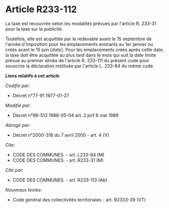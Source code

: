 # Article R233-112

La taxe est recouvrée selon les modalités prévues par l'article R. 233-31 pour la taxe sur la publicité.

Toutefois, elle est acquittée par le redevable avant le 15 septembre de l'année d'imposition pour les emplacements existants
au 1er janvier ou créés avant le 15 juin [*date*]. Pour les emplacements créés après cette date, la taxe doit être acquittée
au plus tard dans le mois qui suit la date limite prévue au premier alinéa de l'article R. 233-111 du présent code pour
souscrire la déclaration instituée par l'article L. 233-84 du même code.

**Liens relatifs à cet article**

_Codifié par_:

  - Décret n°77-91 1977-01-27

_Modifié par_:

  - Décret n°88-513 1988-05-04 art. 2 jorf 6 mai 1988

_Abrogé par_:

  - Décret n°2000-318 du 7 avril 2000 - art. 4 (V)

_Cite_:

  - CODE DES COMMUNES. - art. L233-84 (M)
  - CODE DES COMMUNES. - art. R233-31 (M)

_Cité par_:

  - CODE DES COMMUNES. - art. R233-113 (Ab)

_Nouveaux textes_:

  - Code général des collectivités territoriales - art. R2333-39 (VT)
